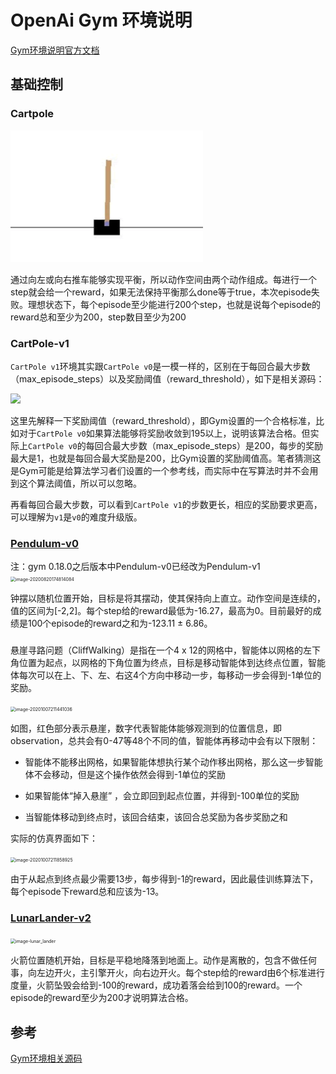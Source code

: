 # OpenAi Gym 环境说明

[Gym环境说明官方文档](https://www.gymlibrary.dev/environments/classic_control/)
## 基础控制

### Cartpole

<img src="assets/image-20200820174307301.png" alt="image-20200820174307301" style="zoom:50%;" />

通过向左或向右推车能够实现平衡，所以动作空间由两个动作组成。每进行一个step就会给一个reward，如果无法保持平衡那么done等于true，本次episode失败。理想状态下，每个episode至少能进行200个step，也就是说每个episode的reward总和至少为200，step数目至少为200

### CartPole-v1

```CartPole v1```环境其实跟```CartPole v0```是一模一样的，区别在于每回合最大步数（max_episode_steps）以及奖励阈值（reward_threshold），如下是相关源码：  

![](assets/gym_info_20211130180023.png)

这里先解释一下奖励阈值（reward_threshold），即Gym设置的一个合格标准，比如对于```CartPole v0```如果算法能够将奖励收敛到195以上，说明该算法合格。但实际上```CartPole v0```的每回合最大步数（max_episode_steps）是200，每步的奖励最大是1，也就是每回合最大奖励是200，比Gym设置的奖励阈值高。笔者猜测这是Gym可能是给算法学习者们设置的一个参考线，而实际中在写算法时并不会用到这个算法阈值，所以可以忽略。

再看每回合最大步数，可以看到```CartPole v1```的步数更长，相应的奖励要求更高，可以理解为```v1```是```v0```的难度升级版。


### [Pendulum-v0](https://github.com/openai/gym/wiki/Pendulum-v0)

注：gym 0.18.0之后版本中Pendulum-v0已经改为Pendulum-v1
<img src="assets/image-20200820174814084.png" alt="image-20200820174814084" style="zoom:50%;" />

钟摆以随机位置开始，目标是将其摆动，使其保持向上直立。动作空间是连续的，值的区间为[-2,2]。每个step给的reward最低为-16.27，最高为0。目前最好的成绩是100个episode的reward之和为-123.11 ± 6.86。

### 

悬崖寻路问题（CliffWalking）是指在一个4 x 12的网格中，智能体以网格的左下角位置为起点，以网格的下角位置为终点，目标是移动智能体到达终点位置，智能体每次可以在上、下、左、右这4个方向中移动一步，每移动一步会得到-1单位的奖励。

<img src="./assets/image-20201007211441036.png" alt="image-20201007211441036" style="zoom:50%;" />

如图，红色部分表示悬崖，数字代表智能体能够观测到的位置信息，即observation，总共会有0-47等48个不同的值，智能体再移动中会有以下限制：

* 智能体不能移出网格，如果智能体想执行某个动作移出网格，那么这一步智能体不会移动，但是这个操作依然会得到-1单位的奖励

* 如果智能体“掉入悬崖” ，会立即回到起点位置，并得到-100单位的奖励

* 当智能体移动到终点时，该回合结束，该回合总奖励为各步奖励之和

实际的仿真界面如下：

<img src="./assets/image-20201007211858925.png" alt="image-20201007211858925" style="zoom:50%;" />

由于从起点到终点最少需要13步，每步得到-1的reward，因此最佳训练算法下，每个episode下reward总和应该为-13。

### [LunarLander-v2](https://gymnasium.farama.org/environments/box2d/lunar_lander)

<img src="./assets/lunar_lander.gif" alt="image-lunar_lander" style="zoom:50%;" />

火箭位置随机开始，目标是平稳地降落到地面上。动作是离散的，包含不做任何事，向左边开火，主引擎开火，向右边开火。每个step给的reward由6个标准进行度量，火箭坠毁会给到-100的reward，成功着落会给到100的reward。一个episode的reward至少为200才说明算法合格。

## 参考

[Gym环境相关源码](https://github.com/openai/gym/tree/master/gym/envs)